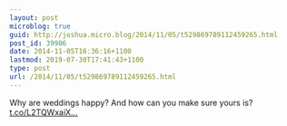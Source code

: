 ```yaml
---
layout: post
microblog: true
guid: http://joshua.micro.blog/2014/11/05/t529869789112459265.html
post_id: 39906
date: 2014-11-05T16:36:16+1100
lastmod: 2019-07-30T17:41:43+1100
type: post
url: /2014/11/05/t529869789112459265.html
---
```

Why are weddings happy? And how can you make sure yours is? [t.co/L2TQWxaiX...](http://t.co/L2TQWxaiXN)
